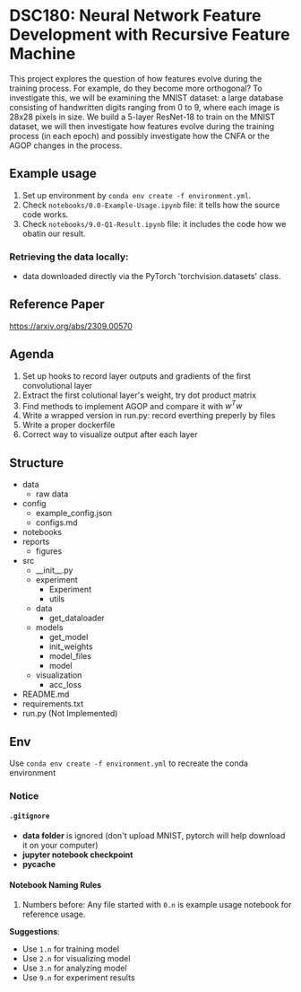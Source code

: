 # DSC180: Neural Network Feature Development with Recursive Feature Machine

This project explores the question of how features evolve during the training process. For example, do they become more orthogonal? To investigate this, we will be examining the MNIST dataset: a large database consisting of handwritten digits ranging from 0 to 9, where each image is 28x28 pixels in size. We build a 5-layer ResNet-18 to train on the MNIST dataset, we will then investigate how features evolve during the training process (in each epoch) and possibly investigate how the CNFA or the AGOP changes in the process.

## Example usage
1. Set up environment by `conda env create -f environment.yml`.
2. Check `notebooks/0.0-Example-Usage.ipynb` file: it tells how the source code works.
3. Check `notebooks/9.0-Q1-Result.ipynb` file: it includes the code how we obatin our result.

### Retrieving the data locally: 
- data downloaded directly via the PyTorch 'torchvision.datasets' class.

## Reference Paper
https://arxiv.org/abs/2309.00570 

## Agenda
1. Set up hooks to record layer outputs and gradients of the first convolutional layer
2. Extract the first colutional layer's weight, try dot product matrix
3. Find methods to implement AGOP and compare it with $w^Tw$
4. Write a wrapped version in run.py: record everthing preperly by files
5. Write a proper dockerfile
6. Correct way to visualize output after each layer


## Structure
- data
  - raw data
- config
  - example_config.json
  - configs.md
- notebooks
- reports
  - figures
- src
  - \_\_init\_\_.py
  - experiment
    - Experiment
    - utils
  - data
    - get_dataloader
  - models
    - get_model
    - init_weights
    - model_files
    - model
  - visualization
    - acc_loss
- README.md
- requirements.txt
- run.py (Not Implemented)

## Env
Use `conda env create -f environment.yml` to recreate the conda environment

### Notice
#### `.gitignore`
- **data folder** is ignored (don't upload MNIST, pytorch will help download it on your computer)
- **jupyter notebook checkpoint**
- **__pycache__**

#### Notebook Naming Rules
1. Numbers before:
Any file started with `0.n` is example usage notebook for reference usage.

**Suggestions**: 
- Use `1.n` for training model
- Use `2.n` for visualizing model
- Use `3.n` for analyzing model
- Use `9.n` for experiment results

